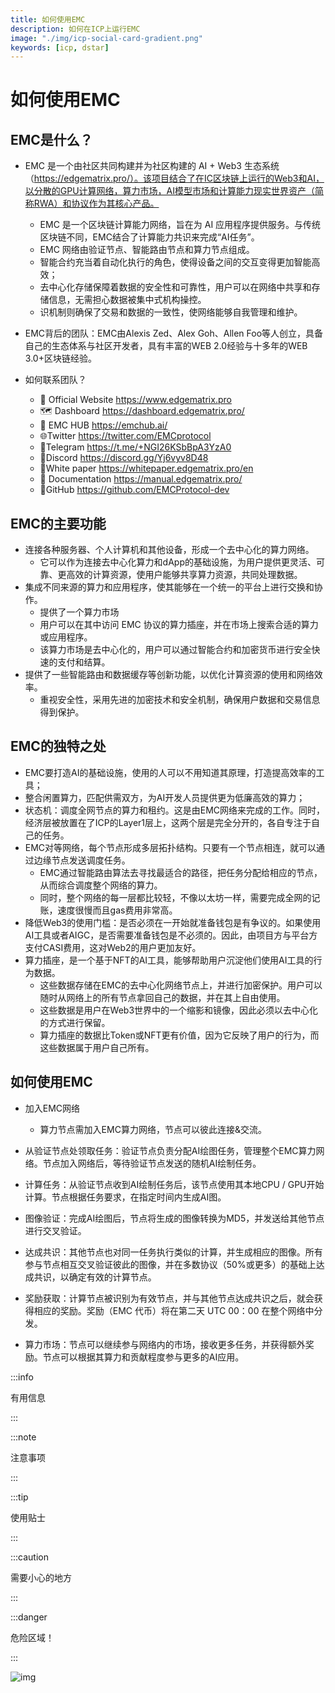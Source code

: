 ```yaml
---
title: 如何使用EMC
description: 如何在ICP上运行EMC
image: "./img/icp-social-card-gradient.png"
keywords: [icp, dstar]
---
```


# 如何使用EMC

## EMC是什么？

- EMC 是一个由社区共同构建并为社区构建的 AI + Web3 生态系统 （https://edgematrix.pro/）。该项目结合了在IC区块链上运行的Web3和AI，以分散的GPU计算网络，算力市场，AI模型市场和计算能力现实世界资产（简称RWA）和协议作为其核心产品。
  - EMC 是一个区块链计算能力网络，旨在为 AI 应用程序提供服务。与传统区块链不同，EMC结合了计算能力共识来完成“AI任务”。
  - EMC 网络由验证节点、智能路由节点和算力节点组成。
  - 智能合约充当着自动化执行的角色，使得设备之间的交互变得更加智能高效；
  - 去中心化存储保障着数据的安全性和可靠性，用户可以在网络中共享和存储信息，无需担心数据被集中式机构操控。
  - 识机制则确保了交易和数据的一致性，使网络能够自我管理和维护。

- EMC背后的团队：EMC由Alexis Zed、Alex Goh、Allen Foo等人创立，具备自己的生态体系与社区开发者，具有丰富的WEB 2.0经验与十多年的WEB 3.0+区块链经验。

- 如何联系团队？
  - 🔗 Official Website https://www.edgematrix.pro 
  - 🗺 Dashboard https://dashboard.edgematrix.pro/
  - 🥝 EMC HUB https://emchub.ai/
  - 🌐Twitter https://twitter.com/EMCprotocol 
  - 💬Telegram https://t.me/+NGI26KSbBpA3YzA0 
  - 🚀Discord https://discord.gg/Yj6vyv8D48 
  - 📝White paper https://whitepaper.edgematrix.pro/en 
  - 📒 Documentation https://manual.edgematrix.pro/
  - 🤖GitHub https://github.com/EMCProtocol-dev

## EMC的主要功能

- 连接各种服务器、个人计算机和其他设备，形成一个去中心化的算力网络。
  - 它可以作为连接去中心化算力和dApp的基础设施，为用户提供更灵活、可靠、更高效的计算资源，使用户能够共享算力资源，共同处理数据。
- 集成不同来源的算力和应用程序，使其能够在一个统一的平台上进行交换和协作。
  - 提供了一个算力市场
  - 用户可以在其中访问 EMC 协议的算力插座，并在市场上搜索合适的算力或应用程序。
  - 该算力市场是去中心化的，用户可以通过智能合约和加密货币进行安全快速的支付和结算。
- 提供了一些智能路由和数据缓存等创新功能，以优化计算资源的使用和网络效率。
  - 重视安全性，采用先进的加密技术和安全机制，确保用户数据和交易信息得到保护。

## EMC的独特之处

- EMC要打造AI的基础设施，使用的人可以不用知道其原理，打造提高效率的工具；
- 整合闲置算力，匹配供需双方，为AI开发人员提供更为低廉高效的算力；
- 状态机：调度全网节点的算力和租约。这是由EMC网络来完成的工作。同时，经济层被放置在了ICP的Layer1层上，这两个层是完全分开的，各自专注于自己的任务。
- EMC对等网络，每个节点形成多层拓扑结构。只要有一个节点相连，就可以通过边缘节点发送调度任务。
  - EMC通过智能路由算法去寻找最适合的路径，把任务分配给相应的节点，从而综合调度整个网络的算力。
  - 同时，整个网络的每一层都比较轻，不像以太坊一样，需要完成全网的记账，速度很慢而且gas费用非常高。
- 降低Web3的使用门槛：是否必须在一开始就准备钱包是有争议的。如果使用AI工具或者AIGC，是否需要准备钱包是不必须的。因此，由项目方与平台方支付CASI费用，这对Web2的用户更加友好。
- 算力插座，是一个基于NFT的AI工具，能够帮助用户沉淀他们使用AI工具的行为数据。
  - 这些数据存储在EMC的去中心化网络节点上，并进行加密保护。用户可以随时从网络上的所有节点拿回自己的数据，并在其上自由使用。
  - 这些数据是用户在Web3世界中的一个缩影和镜像，因此必须以去中心化的方式进行保留。
  - 算力插座的数据比Token或NFT更有价值，因为它反映了用户的行为，而这些数据属于用户自己所有。

## 如何使用EMC

- 加入EMC网络
  - 算力节点需加入EMC算力网络，节点可以彼此连接&交流。
  
- 从验证节点处领取任务：验证节点负责分配AI绘图任务，管理整个EMC算力网络。节点加入网络后，等待验证节点发送的随机AI绘制任务。

- 计算任务：从验证节点收到AI绘制任务后，该节点使用其本地CPU / GPU开始计算。节点根据任务要求，在指定时间内生成AI图。

- 图像验证：完成AI绘图后，节点将生成的图像转换为MD5，并发送给其他节点进行交叉验证。

- 达成共识：其他节点也对同一任务执行类似的计算，并生成相应的图像。所有参与节点相互交叉验证彼此的图像，并在多数协议（50%或更多）的基础上达成共识，以确定有效的计算节点。

- 奖励获取：计算节点被识别为有效节点，并与其他节点达成共识之后，就会获得相应的奖励。奖励（EMC 代币）将在第二天 UTC 00：00 在整个网络中分发。

- 算力市场：节点可以继续参与网络内的市场，接收更多任务，并获得额外奖励。节点可以根据其算力和贡献程度参与更多的AI应用。

:::info

有用信息

:::

:::note

注意事项

:::

:::tip

使用贴士

:::

:::caution

需要小心的地方

:::

:::danger

危险区域！

:::



![img](@site/static/img/coming_soon.png)
